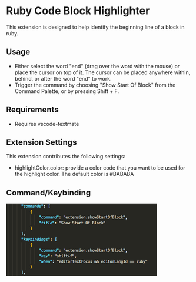 # Ruby Code Block Highlighter

This extension is designed to help identify the beginning line of a block in ruby.

## Usage

* Either select the word "end" (drag over the word with the mouse) or place the cursor on top of it. The cursor can be placed anywhere within, behind, or after the word "end" to work.
* Trigger the command by choosing "Show Start Of Block" from the Command Palette, or by pressing Shift + F.

## Requirements

* Requires vscode-textmate

## Extension Settings

This extension contributes the following settings:

* highlightColor.color: provide a color code that you want to be used for the highlight color. The default color is #BABABA

## Command/Keybinding
![](./images/commands.png)
